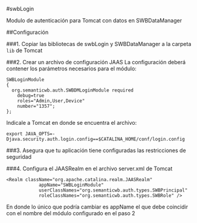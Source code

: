 #swbLogin

Modulo de autenticación para Tomcat con datos en SWBDataManager

##Configuración

###1. Copiar las bibliotecas de swbLogin y SWBDataManager a la carpeta `lib` de Tomcat


###2. Crear un archivo de configuración JAAS
La configuración deberá contener los parámetros necesarios para el módulo:
```
SWBLoginModule
{
  org.semanticwb.auth.SWBDMLoginModule required
    debug=true
    roles="Admin,User,Device"
    number="1357";
};
```
Indicale a Tomcat en donde se encuentra el archivo:
```
export JAVA_OPTS=-Djava.security.auth.login.config==$CATALINA_HOME/conf/login.config
```

###3. Asegura que tu aplicación tiene configuradas las restricciones de seguridad

###4. Configura el JAASRealm en el archivo server.xml de Tomcat

```
<Realm className="org.apache.catalina.realm.JAASRealm"
            appName="SWBLoginModule"
            userClassNames="org.semanticwb.auth.types.SWBPrincipal"
            roleClassNames="org.semanticwb.auth.types.SWBRole" />
```
En donde lo único que podría cambiar es appName el que debe coincidir con el nombre del módulo configurado en el paso 2
